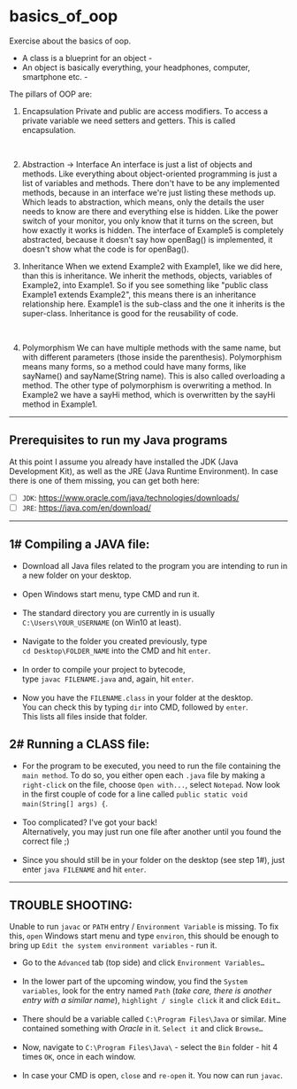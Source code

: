 # basics_of_oop

Exercise about the basics of oop.
 
- A class is a blueprint for an object -
- An object is basically everything, your headphones, computer, smartphone etc. -

The pillars of OOP are:
1. Encapsulation
   Private and public are access modifiers.
   To access a private variable we need setters and getters.
   This is called encapsulation.
<br/>


2. Abstraction
   -> Interface
   An interface is just a list of objects and methods.
   Like everything about object-oriented programming is just a list of variables and methods.
   There don't have to be any implemented methods, because in an interface we're just listing these methods up.
   Which leads to abstraction, which means, only the details the user needs to know are there and
   everything else is hidden.
   Like the power switch of your monitor, you only know that it turns on the screen, but how exactly it works is hidden.
   The interface of Example5 is completely abstracted, because it doesn't say how openBag() is implemented,
   it doesn't show what the code is for openBag().
   <br/>


3. Inheritance
   When we extend Example2 with Example1, like we did here, than this is inheritance. We inherit the methods, objects,
   variables of Example2, into Example1.
   So if you see something like "public class Example1 extends Example2", this means there is an inheritance
   relationship here.
   Example1 is the sub-class and the one it inherits is the super-class.
   Inheritance is good for the reusability of code.
<br/>  


4. Polymorphism
   We can have multiple methods with the same name, but with different parameters (those inside the parenthesis).
   Polymorphism means many forms, so a method could have many forms, like sayName() and sayName(String name).
   This is also called overloading a method.
   The other type of polymorphism is overwriting a method.
   In Example2 we have a sayHi method, which is overwritten by the sayHi method in Example1.

---
## Prerequisites to run my Java programs

At this point I assume you already have installed the JDK
(Java Development Kit), as well as the JRE (Java Runtime Environment).
In case there is one of them missing, you can get both here:

- [ ] `JDK`: https://www.oracle.com/java/technologies/downloads/
- [ ] `JRE`: https://java.com/en/download/

---
## 1# Compiling a JAVA file:

-   Download all Java files related to the program you are intending to run in
    a new folder on your desktop.
    <br/><br/>
-   Open Windows start menu, type CMD and run it.
    <br/><br/>
-   The standard directory you are currently in is usually<br/>
    `C:\Users\YOUR_USERNAME` (on Win10 at least).
    <br/><br/>
-   Navigate to the folder you created previously, type<br/>
    `cd Desktop\FOLDER_NAME` into the CMD and hit `enter`.
    <br/><br/>
-   In order to compile your project to bytecode,<br/>
    type `javac FILENAME.java` and, again, hit `enter`.
    <br/><br/>
-   Now you have the `FILENAME.class` in your folder at the desktop.<br/>
    You can check this by typing `dir` into CMD, followed by `enter`.<br/>
    This lists all files inside that folder.

## 2# Running a CLASS file:
-   For the program to be executed, you need to run the file containing the
    `main method`. To do so, you either open each `.java` file by  making a
    `right-click` on the file, choose `Open with...`, select `Notepad`.
    Now look in the first couple of code for a line called
    `public static void main(String[] args) {`.
    <br/><br/>
- Too complicated? I've got your back!<br/>
  Alternatively, you may just run one file after another until you found the
  correct file ;)
  <br/><br/>
- Since you should still be in your folder on the desktop (see step 1#),
  just enter `java FILENAME` and hit `enter`.
---
## TROUBLE SHOOTING:

Unable to run `javac` or `PATH` entry / `Environment Variable` is missing.
To fix this, `open` Windows start menu and type `environ`, this should be
enough to bring up `Edit the system environment variables` - run it.

-   Go to the `Advanced` tab (top side) and click `Environment Variables…`
    <br/><br/>
-   In the lower part of the upcoming window, you find the `System variables`,
    look for the entry named `Path` (*take care, there is another entry with a similar name*),
    `highlight / single click` it and click `Edit…`
    <br/><br/>
-   There should be a variable called `C:\Program Files\Java` or similar.
    Mine contained something with *Oracle* in it. `Select it` and click `Browse…`
    <br/><br/>
-   Now, navigate to `C:\Program Files\Java\` - select the `Bin` folder -
    hit 4 times `OK`, once  in each window.
    <br/><br/>
-   In case your CMD is open, `close` and `re-open` it. You now can run `javac`.
